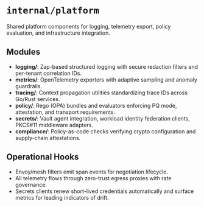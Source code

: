 # `internal/platform`

Shared platform components for logging, telemetry export, policy evaluation, and infrastructure integration.

## Modules
- **logging/**: Zap-based structured logging with secure redaction filters and per-tenant correlation IDs.
- **metrics/**: OpenTelemetry exporters with adaptive sampling and anomaly guardrails.
- **tracing/**: Context propagation utilities standardizing trace IDs across Go/Rust services.
- **policy/**: Rego (OPA) bundles and evaluators enforcing PQ mode, attestation, and transport requirements.
- **secrets/**: Vault agent integration, workload identity federation clients, PKCS#11 middleware adapters.
- **compliance/**: Policy-as-code checks verifying crypto configuration and supply-chain attestations.

## Operational Hooks
- Envoy/mesh filters emit span events for negotiation lifecycle.
- All telemetry flows through zero-trust egress proxies with rate governance.
- Secrets clients renew short-lived credentials automatically and surface metrics for leading indicators of drift.

